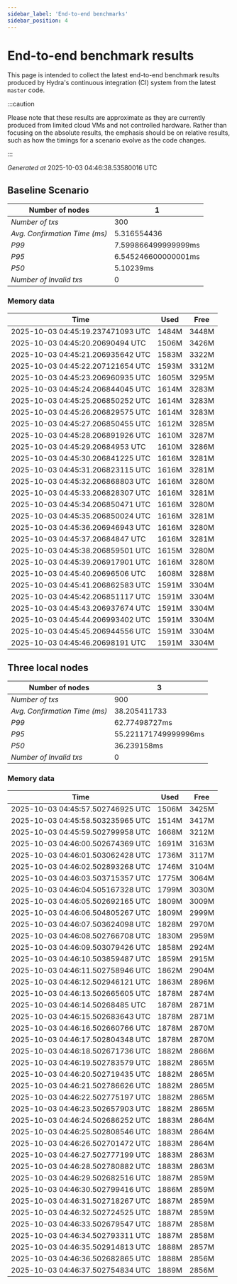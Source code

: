```yaml
--- 
sidebar_label: 'End-to-end benchmarks' 
sidebar_position: 4 
--- 
```


# End-to-end benchmark results 

This page is intended to collect the latest end-to-end benchmark  results produced by Hydra's continuous integration (CI) system from  the latest `master` code.

:::caution

Please note that these results are approximate  as they are currently produced from limited cloud VMs and not controlled hardware.  Rather than focusing on the absolute results,   the emphasis should be on relative results,  such as how the timings for a scenario evolve as the code changes.

:::

_Generated at_  2025-10-03 04:46:38.53580016 UTC


## Baseline Scenario



| Number of nodes |  1 | 
| -- | -- |
| _Number of txs_ | 300 |
| _Avg. Confirmation Time (ms)_ | 5.316554436 |
| _P99_ | 7.599866499999999ms |
| _P95_ | 6.545246600000001ms |
| _P50_ | 5.10239ms |
| _Number of Invalid txs_ | 0 |
      

### Memory data 

 | Time | Used | Free | 
|------------------------------------|------|------|
 | 2025-10-03 04:45:19.237471093 UTC | 1484M | 3448M | 
 | 2025-10-03 04:45:20.20690494 UTC | 1506M | 3426M | 
 | 2025-10-03 04:45:21.206935642 UTC | 1583M | 3322M | 
 | 2025-10-03 04:45:22.207121654 UTC | 1593M | 3312M | 
 | 2025-10-03 04:45:23.206960935 UTC | 1605M | 3295M | 
 | 2025-10-03 04:45:24.206844045 UTC | 1614M | 3283M | 
 | 2025-10-03 04:45:25.206850252 UTC | 1614M | 3283M | 
 | 2025-10-03 04:45:26.206829575 UTC | 1614M | 3283M | 
 | 2025-10-03 04:45:27.206850455 UTC | 1612M | 3285M | 
 | 2025-10-03 04:45:28.206891926 UTC | 1610M | 3287M | 
 | 2025-10-03 04:45:29.20684953 UTC | 1610M | 3286M | 
 | 2025-10-03 04:45:30.206841225 UTC | 1616M | 3281M | 
 | 2025-10-03 04:45:31.206823115 UTC | 1616M | 3281M | 
 | 2025-10-03 04:45:32.206868803 UTC | 1616M | 3280M | 
 | 2025-10-03 04:45:33.206828307 UTC | 1616M | 3281M | 
 | 2025-10-03 04:45:34.206850471 UTC | 1616M | 3280M | 
 | 2025-10-03 04:45:35.206850024 UTC | 1616M | 3281M | 
 | 2025-10-03 04:45:36.206946943 UTC | 1616M | 3280M | 
 | 2025-10-03 04:45:37.20684847 UTC | 1616M | 3281M | 
 | 2025-10-03 04:45:38.206859501 UTC | 1615M | 3280M | 
 | 2025-10-03 04:45:39.206917901 UTC | 1616M | 3280M | 
 | 2025-10-03 04:45:40.20696506 UTC | 1608M | 3288M | 
 | 2025-10-03 04:45:41.206862583 UTC | 1591M | 3304M | 
 | 2025-10-03 04:45:42.206851117 UTC | 1591M | 3304M | 
 | 2025-10-03 04:45:43.206937674 UTC | 1591M | 3304M | 
 | 2025-10-03 04:45:44.206993402 UTC | 1591M | 3304M | 
 | 2025-10-03 04:45:45.206944556 UTC | 1591M | 3304M | 
 | 2025-10-03 04:45:46.20698191 UTC | 1591M | 3304M | 


## Three local nodes



| Number of nodes |  3 | 
| -- | -- |
| _Number of txs_ | 900 |
| _Avg. Confirmation Time (ms)_ | 38.205411733 |
| _P99_ | 62.77498727ms |
| _P95_ | 55.221171749999996ms |
| _P50_ | 36.239158ms |
| _Number of Invalid txs_ | 0 |
      

### Memory data 

 | Time | Used | Free | 
|------------------------------------|------|------|
 | 2025-10-03 04:45:57.502746925 UTC | 1506M | 3425M | 
 | 2025-10-03 04:45:58.503235965 UTC | 1514M | 3417M | 
 | 2025-10-03 04:45:59.502799958 UTC | 1668M | 3212M | 
 | 2025-10-03 04:46:00.502674369 UTC | 1691M | 3163M | 
 | 2025-10-03 04:46:01.503062428 UTC | 1736M | 3117M | 
 | 2025-10-03 04:46:02.502893268 UTC | 1746M | 3104M | 
 | 2025-10-03 04:46:03.503715357 UTC | 1775M | 3064M | 
 | 2025-10-03 04:46:04.505167328 UTC | 1799M | 3030M | 
 | 2025-10-03 04:46:05.502692165 UTC | 1809M | 3009M | 
 | 2025-10-03 04:46:06.504805267 UTC | 1809M | 2999M | 
 | 2025-10-03 04:46:07.503624098 UTC | 1828M | 2970M | 
 | 2025-10-03 04:46:08.502766708 UTC | 1830M | 2959M | 
 | 2025-10-03 04:46:09.503079426 UTC | 1858M | 2924M | 
 | 2025-10-03 04:46:10.503859487 UTC | 1859M | 2915M | 
 | 2025-10-03 04:46:11.502758946 UTC | 1862M | 2904M | 
 | 2025-10-03 04:46:12.502946121 UTC | 1863M | 2896M | 
 | 2025-10-03 04:46:13.502665605 UTC | 1878M | 2874M | 
 | 2025-10-03 04:46:14.50268485 UTC | 1878M | 2871M | 
 | 2025-10-03 04:46:15.502683643 UTC | 1878M | 2871M | 
 | 2025-10-03 04:46:16.502660766 UTC | 1878M | 2870M | 
 | 2025-10-03 04:46:17.502804348 UTC | 1878M | 2870M | 
 | 2025-10-03 04:46:18.502671736 UTC | 1882M | 2866M | 
 | 2025-10-03 04:46:19.502783579 UTC | 1882M | 2865M | 
 | 2025-10-03 04:46:20.502719435 UTC | 1882M | 2865M | 
 | 2025-10-03 04:46:21.502786626 UTC | 1882M | 2865M | 
 | 2025-10-03 04:46:22.502775197 UTC | 1882M | 2865M | 
 | 2025-10-03 04:46:23.502657903 UTC | 1882M | 2865M | 
 | 2025-10-03 04:46:24.502686252 UTC | 1883M | 2864M | 
 | 2025-10-03 04:46:25.502808546 UTC | 1883M | 2864M | 
 | 2025-10-03 04:46:26.502701472 UTC | 1883M | 2864M | 
 | 2025-10-03 04:46:27.502777199 UTC | 1883M | 2863M | 
 | 2025-10-03 04:46:28.502780882 UTC | 1883M | 2863M | 
 | 2025-10-03 04:46:29.502682516 UTC | 1887M | 2859M | 
 | 2025-10-03 04:46:30.502799416 UTC | 1886M | 2859M | 
 | 2025-10-03 04:46:31.502718267 UTC | 1887M | 2859M | 
 | 2025-10-03 04:46:32.502724525 UTC | 1887M | 2859M | 
 | 2025-10-03 04:46:33.502679547 UTC | 1887M | 2858M | 
 | 2025-10-03 04:46:34.502793311 UTC | 1887M | 2858M | 
 | 2025-10-03 04:46:35.502914813 UTC | 1888M | 2857M | 
 | 2025-10-03 04:46:36.502682865 UTC | 1888M | 2856M | 
 | 2025-10-03 04:46:37.502754834 UTC | 1889M | 2856M | 

